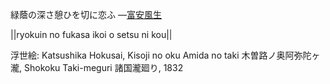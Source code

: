 緑蔭の深さ憩ひを切に恋ふ
—[富安風生](https://ja.wikipedia.org/wiki/富安風生)

||ryokuin no fukasa ikoi o setsu ni kou||

浮世絵: Katsushika Hokusai, Kisoji no oku Amida no taki 木曽路ノ奥阿弥陀ヶ瀧, Shokoku Taki-meguri 諸国瀧廻り, 1832